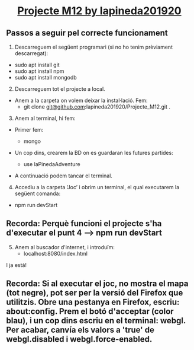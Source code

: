 <h1 align="center" style="text-decoration:underline">Projecte M12 by lapineda201920</h1>

## Passos a seguir pel correcte funcionament


1. Descarreguem el següent programari (si no ho tenim prèviament descarregat):
- sudo apt install git
- sudo apt install npm
- sudo apt install mongodb

2. Descarreguem tot el projecte a local.
- Anem  a la carpeta on volem deixar la instal·lació. Fem:
	-  git clone git@github.com:lapineda201920/Projecte_M12.git .

3. Anem al terminal, hi fem:
- Primer fem:
	- mongo

- Un cop dins, crearem la BD on es guardaran les futures partides:
	- use laPinedaAdventure

- A continuació podem tancar el terminal.

4. Accediu a la carpeta ‘Joc’ i obrim un terminal, el qual executarem la següent comanda:
- npm run devStart

## Recorda: Perquè funcioni el projecte s'ha d'executar el punt 4 --> npm run devStart

5. Anem al buscador d'internet, i introduïm:
	- localhost:8080/index.html


I ja està!

## Recorda: Si al executar el joc, no mostra el mapa (tot negre), pot ser per la versió del Firefox que utilitzis. Obre una pestanya en Firefox, escriu: about:config. Prem el botó d'acceptar (color blau), i un cop dins escriu en el terminal: webgl. Per acabar, canvía els valors a 'true' de webgl.disabled i webgl.force-enabled.

